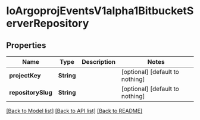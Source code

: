 # IoArgoprojEventsV1alpha1BitbucketServerRepository


## Properties
Name | Type | Description | Notes
------------ | ------------- | ------------- | -------------
**projectKey** | **String** |  | [optional] [default to nothing]
**repositorySlug** | **String** |  | [optional] [default to nothing]


[[Back to Model list]](../README.md#models) [[Back to API list]](../README.md#api-endpoints) [[Back to README]](../README.md)


